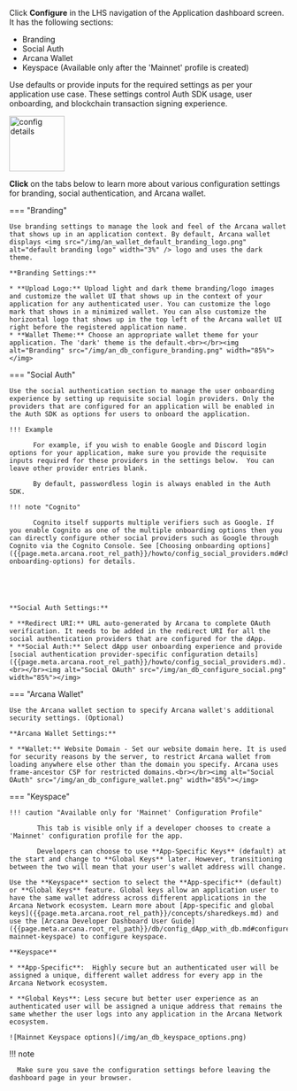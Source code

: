 Click **Configure** in the LHS navigation of the Application dashboard screen. It has the following sections:

* Branding
* Social Auth 
* Arcana Wallet
* Keyspace (Available only after the 'Mainnet' profile is created)

Use defaults or provide inputs for the required settings as per your application use case. These settings control Auth SDK usage, user onboarding, and blockchain transaction signing experience.

<img src="/img/an_db_configure_details.png" alt="config details" width="100px"></img>

**Click** on the tabs below to learn more about various configuration settings for branding, social authentication, and Arcana wallet.

=== "Branding"

    Use branding settings to manage the look and feel of the Arcana wallet that shows up in an application context. By default, Arcana wallet displays <img src="/img/an_wallet_default_branding_logo.png" alt="default branding logo" width="3%" /> logo and uses the dark theme.

    **Branding Settings:**

    * **Upload Logo:** Upload light and dark theme branding/logo images and customize the wallet UI that shows up in the context of your application for any authenticated user. You can customize the logo mark that shows in a minimized wallet. You can also customize the horizontal logo that shows up in the top left of the Arcana wallet UI right before the registered application name. 
    * **Wallet Theme:** Choose an appropriate wallet theme for your application. The 'dark' theme is the default.<br></br><img alt="Branding" src="/img/an_db_configure_branding.png" width="85%"></img>

=== "Social Auth"

    Use the social authentication section to manage the user onboarding experience by setting up requisite social login providers. Only the providers that are configured for an application will be enabled in the Auth SDK as options for users to onboard the application.

    !!! Example
    
          For example, if you wish to enable Google and Discord login options for your application, make sure you provide the requisite inputs required for these providers in the settings below.  You can leave other provider entries blank.

          By default, passwordless login is always enabled in the Auth SDK.

    !!! note "Cognito"

          Cognito itself supports multiple verifiers such as Google. If you enable Cognito as one of the multiple onboarding options then you can directly configure other social providers such as Google through Cognito via the Cognito Console. See [Choosing onboarding options]({{page.meta.arcana.root_rel_path}}/howto/config_social_providers.md#choose-onboarding-options) for details.

         



    **Social Auth Settings:**

    * **Redirect URI:** URL auto-generated by Arcana to complete OAuth verification. It needs to be added in the redirect URI for all the social authentication providers that are configured for the dApp.
    * **Social Auth:** Select dApp user onboarding experience and provide [social authentication provider-specific configuration details]({{page.meta.arcana.root_rel_path}}/howto/config_social_providers.md). <br></br><img alt="Social OAuth" src="/img/an_db_configure_social.png" width="85%"></img>

=== "Arcana Wallet"

    Use the Arcana wallet section to specify Arcana wallet's additional security settings. (Optional)

    **Arcana Wallet Settings:**

    * **Wallet:** Website Domain - Set our website domain here. It is used for security reasons by the server, to restrict Arcana wallet from loading anywhere else other than the domain you specify. Arcana uses frame-ancestor CSP for restricted domains.<br></br><img alt="Social OAuth" src="/img/an_db_configure_wallet.png" width="85%"></img>

=== "Keyspace"

    !!! caution "Available only for 'Mainnet' Configuration Profile"

           This tab is visible only if a developer chooses to create a 'Mainnet' configuration profile for the app.

           Developers can choose to use **App-Specific Keys** (default) at the start and change to **Global Keys** later. However, transitioning between the two will mean that your user's wallet address will change.

    Use the **Keyspace** section to select the **App-specific** (default) or **Global Keys** feature. Global keys allow an application user to have the same wallet address across different applications in the Arcana Network ecosystem. Learn more about [App-specific and global keys]({{page.meta.arcana.root_rel_path}}/concepts/sharedkeys.md) and use the [Arcana Developer Dashboard User Guide]({{page.meta.arcana.root_rel_path}}/db/config_dApp_with_db.md#configure-mainnet-keyspace) to configure keyspace.

    **Keyspace**

    * **App-Specific**:  Highly secure but an authenticated user will be assigned a unique, different wallet address for every app in the Arcana Network ecosystem.

    * **Global Keys**: Less secure but better user experience as an authenticated user will be assigned a unique address that remains the same whether the user logs into any application in the Arcana Network ecosystem.

    ![Mainnet Keyspace options](/img/an_db_keyspace_options.png)

!!! note

      Make sure you save the configuration settings before leaving the dashboard page in your browser.